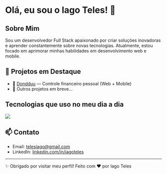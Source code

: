 
<!--
**telesiago/telesiago** is a ✨ _special_ ✨ repository because its `README.md` (this file) appears on your GitHub profile.

Here are some ideas to get you started:

- 🔭 I’m currently working on ...
- 🌱 I’m currently learning ...
- 👯 I’m looking to collaborate on ...
- 🤔 I’m looking for help with ...
- 💬 Ask me about ...
- 📫 How to reach me: ...
- 😄 Pronouns: ...
- ⚡ Fun fact: ...
-->
# Olá, eu sou o Iago Teles! 👋



## Sobre Mim

Sou um desenvolvedor Full Stack apaixonado por criar soluções inovadoras e aprender constantemente sobre novas tecnologias. Atualmente, estou focado em aprimorar minhas habilidades em desenvolvimento web e mobile.

## 💼 Projetos em Destaque

- 🔗 [Dondduu](https://github.com/telesiago/Dondduu) — Controle financeiro pessoal (Web + Mobile)
- 🧩 Outros projetos em breve...

## Tecnologias que uso no meu dia a dia

<p align="left">
  <a href="https://skillicons.dev">
    <img src="https://skillicons.dev/icons?i=js,ts,react,nodejs,tailwind,html,css,git,docker,firebase" />
  </a>
</p>

## 📫 Contato

- Email: telesiago@gmail.com
- LinkedIn: [linkedin.com/in/iagoteles](https://www.linkedin.com/in/iagoteles/)

---

✨ Obrigado por visitar meu perfil!
Feito com ❤️ por Iago Teles
